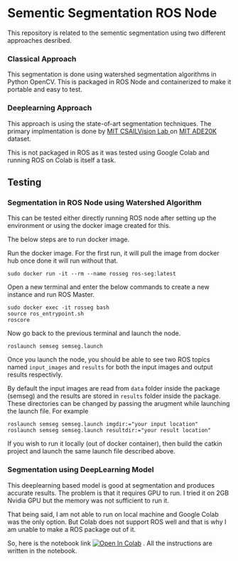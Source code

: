 # Sementic Segmentation ROS Node
This repository is related to the sementic segmentation using two different approaches desribed.
### Classical Approach
This segmentation is done using watershed segmentation algorithms in Python OpenCV. This is packaged in ROS Node and containerized to make it portable and easy to test.

### Deeplearning Approach
This approach is using the state-of-art segmentation techniques. The primary implmentation is done by [MIT CSAILVision Lab ](https://github.com/CSAILVision/semantic-segmentation-pytorch) on [MIT ADE20K](http://sceneparsing.csail.mit.edu/) dataset. 

This is not packaged in ROS as it was tested using Google Colab and running ROS on Colab is itself a task.


## Testing

### Segmentation in ROS Node using Watershed Algorithm
This can be tested either directly running ROS node after setting up the environment or using the docker image created for this. 

The below steps are to run docker image. 

Run the docker image. For the first run, it will pull the image from docker hub once done it will run without that. 

```
sudo docker run -it --rm --name rosseg ros-seg:latest 
```

Open a new terminal and enter the below commands to create a new instance and run ROS Master.

```
sudo docker exec -it rosseg bash
source ros_entrypoint.sh
roscore
```

Now go back to the previous terminal and launch the node.

```
roslaunch semseg semseg.launch
```

Once you launch the node, you should be able to see two ROS topics named `input_images` and `results` for both the input images and output results respectivly. 


By default the input images are read from `data` folder inside the package (semseg) and the results are stored in `results` folder inside the package. These directories can be changed by passing the arugment while launching the launch file. For example

```
roslaunch semseg semseg.launch imgdir:="your input location"
roslaunch semseg semseg.launch resultdir:="your result location"
```

If you wish to run it locally (out of docker container), then build the catkin project and launch the same launch file described above. 



### Segmentation using DeepLearning Model
This deeplearning based model is good at segmentation and produces accurate results. The problem is that it requires GPU to run. I tried it on 2GB Nvidia GPU but the memory was not sufficient to run it. 

That being said, I am not able to run on local machine and Google Colab was the only option. But Colab does not support ROS well and that is why I am unable to make a ROS package out of it. 

So, here is the notebook link [![Open In Colab](https://colab.research.google.com/assets/colab-badge.svg)](https://colab.research.google.com/drive/12LDNcFgjaghc410AwykpN8n8Wip4Kejy?usp=sharing) . All the instructions are written in the notebook.